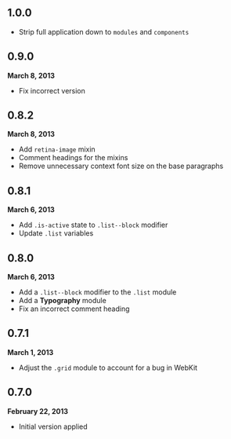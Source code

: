 ## 1.0.0

- Strip full application down to `modules` and `components`

## 0.9.0

**March 8, 2013**

- Fix incorrect version

## 0.8.2

**March 8, 2013**

- Add `retina-image` mixin
- Comment headings for the mixins
- Remove unnecessary context font size on the base paragraphs

## 0.8.1

**March 6, 2013**

- Add `.is-active` state to `.list--block` modifier
- Update `.list` variables

## 0.8.0

**March 6, 2013**

- Add a `.list--block` modifier to the `.list` module
- Add a **Typography** module
- Fix an incorrect comment heading

## 0.7.1

**March 1, 2013**

- Adjust the `.grid` module to account for a bug in WebKit

## 0.7.0

**February 22, 2013**

- Initial version applied
